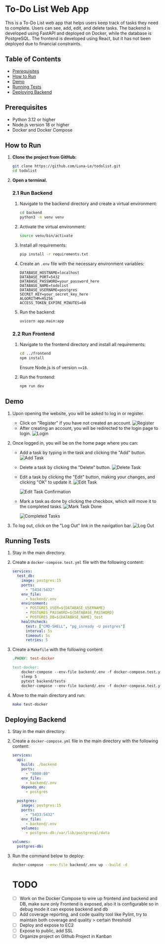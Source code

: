 # To-Do List Web App

This is a To-Do List web app that helps users keep track of tasks they need to complete. Users can see, add, edit, and delete tasks. The backend is developed using FastAPI and deployed on Docker, while the database is PostgreSQL. The frontend is developed using React, but it has not been deployed due to financial constraints.

## Table of Contents
- [Prerequisites](#prerequisites)
- [How to Run](#how-to-run)
- [Demo](#demo)
- [Running Tests](#running-tests)
- [Deploying Backend](#deploying-backend)


## Prerequisites
- Python 3.12 or higher
- Node.js version 18 or higher
- Docker and Docker Compose

## How to Run

1. **Clone the project from GitHub:**
   ```bash
   git clone https://github.com/Luna-Le/todolist.git
   cd todolist
   ```

2. **Open a terminal.**

   ### 2.1 Run Backend
   1. Navigate to the backend directory and create a virtual environment:
      ```bash
      cd backend
      python3 -m venv venv
      ```
   2. Activate the virtual environment:
      ```bash
      source venv/bin/activate
      ```
   3. Install all requirements:
      ```bash
      pip install -r requirements.txt
      ```
   4. Create an `.env` file with the necessary environment variables:
      ```plaintext
      DATABASE_HOSTNAME=localhost
      DATABASE_PORT=5432
      DATABASE_PASSWORD=your_password_here
      DATABASE_NAME=todolist
      DATABASE_USERNAME=postgres
      SECRET_KEY=your_secret_key_here
      ALGORITHM=HS256
      ACCESS_TOKEN_EXPIRE_MINUTES=60
      ```

   5. Run the backend:
      ```bash
      uvicorn app.main:app
      ```

   ### 2.2 Run Frontend
   1. Navigate to the frontend directory and install all requirements:
      ```bash
      cd ../frontend
      npm install
      ```
      Ensure Node.js is of version `>=18`.
      
   2. Run the frontend:
      ```bash
      npm run dev
      ```


## Demo
1. Upon opening the website, you will be asked to log in or register.
   - Click on "Register" if you have not created an account.
      ![Register](images/image.png)
   - After creating an account, you will be redirected to the login page to login.
      ![Login](images/image-1.png)

2. Once logged in, you will be on the home page where you can:
   - Add a task by typing in the task and clicking the "Add" button.
      ![Add Task](images/image-2.png)
   
   - Delete a task by clicking the "Delete" button.
      ![Delete Task](images/image-3.png)
   
   - Edit a task by clicking the "Edit" button, making your changes, and clicking "OK" to update it.
      ![Edit Task](images/image-4.png)

      ![Edit Task Confirmation](images/image-5.png)
   
   - Mark a task as done by clicking the checkbox, which will move it to the completed tasks.
      ![Mark Task Done](images/image-6.png)

      ![Completed Tasks](images/image-7.png)

3. To log out, click on the "Log Out" link in the navigation bar.
      ![Log Out](images/image-8.png)


## Running Tests
1. Stay in the main directory.
2. Create a `docker-compose.test.yml` file with the following content:
   ```yaml
   services:
     test_db:
       image: postgres:15
       ports:
         - "5434:5432"
       env_file:
         - backend/.env
       environment:
         - POSTGRES_USER=${DATABASE_USERNAME}
         - POSTGRES_PASSWORD=${DATABASE_PASSWORD}
         - POSTGRES_DB=${DATABASE_NAME}_test
       healthcheck:
         test: ["CMD-SHELL", "pg_isready -U postgres"]
         interval: 5s
         timeout: 5s
         retries: 5
   ```

3. Create a `Makefile` with the following content:
   ```makefile
   .PHONY: test-docker

   test-docker:
       docker-compose --env-file backend/.env -f docker-compose.test.yml up -d
       sleep 5
       pytest backend/tests
       docker-compose --env-file backend/.env -f docker-compose.test.yml down
   ```

4. Move to the main directory and run:
   ```bash
   make test-docker
   ```

## Deploying Backend
1. Stay in the main directory.
2. Create a `docker-compose.yml` file in the main directory with the following content:
   ```yaml
   services:
     api:
       build: ./backend
       ports:
         - "8000:80"
       env_file:
         - backend/.env
       depends_on:
         - postgres

     postgres:
       image: postgres:15
       ports:
         - "5433:5432"
       env_file:
         - backend/.env
       volumes:
         - postgres-db:/var/lib/postgresql/data

   volumes:
     postgres-db:
   ```

3. Run the command below to deploy:
   ```bash
   docker-compose --env-file backend/.env up --build -d
   ```


   # TODO
   - [ ] Work on the Docker Compose to wire up frontend and backend and DB, make sure only Frontend is exposed, also it is configurable so in debug mode it can expose backend and db
   - [ ] Add coverage reporting, and code quality tool like Pylint, try to maintain both coverage and quality > certain threshold
   - [ ] Deploy and expose to EC2
   - [ ] Expose to public, add SSL
   - [ ] Organize project on Github Project in Kanban